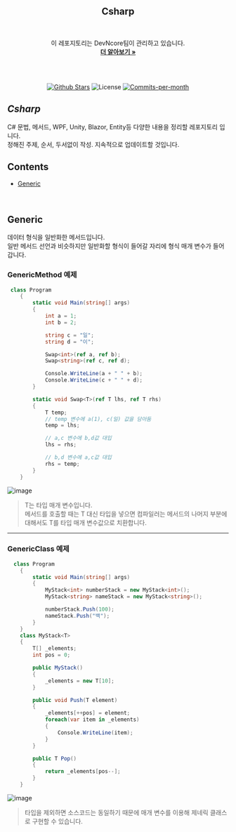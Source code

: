 <div align=center>
  <h2>Csharp</h2>
  <br/>
 
  이 레포지토리는 DevNcore팀이 관리하고 있습니다.
  <br />
  <a href="https://github.com/devncore/devncore"><strong>더 알아보기 »</strong></a>
 
  <br />
  <br />
 
  <p align="center">
   <a href="https://github.com/devncore/csharp/stargazers"><img src="https://img.shields.io/github/stars/devncore/csharp" alt="Github Stars"></a>
   <img src="https://img.shields.io/github/license/devncore/csharp" alt="License">
   <a href="https://github.com/devncore/csharp/pulse"><img src="https://img.shields.io/github/commit-activity/m/devncore/csharp" alt="Commits-per-month"></a>
 </p>
</div>

## _Csharp_
C# 문법, 메서드, WPF, Unity, Blazor, Entity등 다양한 내용을 정리할 레포지토리 입니다.    
정해진 주제, 순서, 두서없이 작성. 지속적으로 업데이트할 것입니다.

## Contents
- [Generic](#Generic)

<br />

## Generic
데이터 형식을 일반화한 메서드입니다.    
일반 메서드 선언과 비슷하지만 일반화할 형식이 들어갈 자리에 형식 매개 변수가 들어갑니다.    

### GenericMethod 예제

```csharp
 class Program
    {
        static void Main(string[] args)
        {
            int a = 1;
            int b = 2;

            string c = "일";
            string d = "이";

            Swap<int>(ref a, ref b);
            Swap<string>(ref c, ref d);

            Console.WriteLine(a + " " + b);
            Console.WriteLine(c + " " + d);
        }

        static void Swap<T>(ref T lhs, ref T rhs)
        {
            T temp;
            // temp 변수에 a(1), c(일) 값을 담아둠
            temp = lhs;

            // a,c 변수에 b,d값 대입
            lhs = rhs;

            // b,d 변수에 a,c값 대입
            rhs = temp;
        }
    }
```

![image](https://user-images.githubusercontent.com/68521148/135848199-851e71c8-7ebc-4991-9375-08f52c760f11.png)

> T는 타입 매개 변수입니다.    
> 메서드를 호출할 때는 T 대신 타입을 넣으면 컴파일러는 메서드의 나머지 부분에 대해서도 T를 타입 매개 변수값으로 치환합니다.

***

### GenericClass 예제

```csharp
  class Program
    {
        static void Main(string[] args)
        {
            MyStack<int> numberStack = new MyStack<int>();
            MyStack<string> nameStack = new MyStack<string>();

            numberStack.Push(100);
            nameStack.Push("백");
        }
    }
    class MyStack<T>
    {
        T[] _elements;
        int pos = 0;

        public MyStack()
        {
            _elements = new T[10];
        }

        public void Push(T element)
        {
            _elements[++pos] = element;
            foreach(var item in _elements)
            {
                Console.WriteLine(item);
            }
        }

        public T Pop()
        {
            return _elements[pos--];
        }
    }
```

![image](https://user-images.githubusercontent.com/68521148/135850480-96792a80-79a5-49ba-914a-94d2b0a820e1.png)

> 타입을 제외하면 소스코드는 동일하기 때문에  매개 변수를 이용해 제네릭 클래스로 구현할 수 있습니다.
